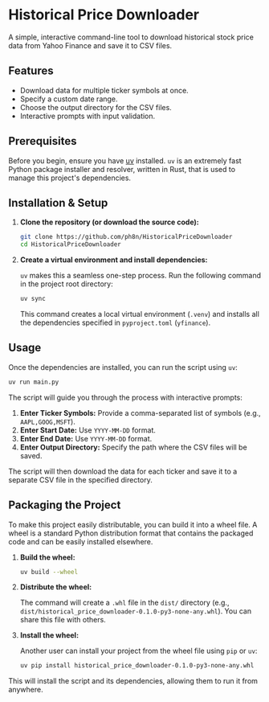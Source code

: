 # Historical Price Downloader

A simple, interactive command-line tool to download historical stock price data from Yahoo Finance and save it to CSV files.

## Features

- Download data for multiple ticker symbols at once.
- Specify a custom date range.
- Choose the output directory for the CSV files.
- Interactive prompts with input validation.

## Prerequisites

Before you begin, ensure you have [uv](https://github.com/astral-sh/uv) installed. `uv` is an extremely fast Python package installer and resolver, written in Rust, that is used to manage this project's dependencies.

## Installation & Setup

1. **Clone the repository (or download the source code):**

    ```bash
    git clone https://github.com/ph8n/HistoricalPriceDownloader
    cd HistoricalPriceDownloader
    ```

2. **Create a virtual environment and install dependencies:**

    `uv` makes this a seamless one-step process. Run the following command in the project root directory:

    ```bash
    uv sync
    ```

    This command creates a local virtual environment (`.venv`) and installs all the dependencies specified in `pyproject.toml` (`yfinance`).

## Usage

Once the dependencies are installed, you can run the script using `uv`:

```bash
uv run main.py
```

The script will guide you through the process with interactive prompts:

1. **Enter Ticker Symbols:** Provide a comma-separated list of symbols (e.g., `AAPL,GOOG,MSFT`).
2. **Enter Start Date:** Use `YYYY-MM-DD` format.
3. **Enter End Date:** Use `YYYY-MM-DD` format.
4. **Enter Output Directory:** Specify the path where the CSV files will be saved.

The script will then download the data for each ticker and save it to a separate CSV file in the specified directory.

## Packaging the Project

To make this project easily distributable, you can build it into a wheel file. A wheel is a standard Python distribution format that contains the packaged code and can be easily installed elsewhere.

1. **Build the wheel:**

    ```bash
    uv build --wheel
    ```

2. **Distribute the wheel:**

    The command will create a `.whl` file in the `dist/` directory (e.g., `dist/historical_price_downloader-0.1.0-py3-none-any.whl`). You can share this file with others.

3. **Install the wheel:**

    Another user can install your project from the wheel file using `pip` or `uv`:

    ```bash
    uv pip install historical_price_downloader-0.1.0-py3-none-any.whl
    ```

This will install the script and its dependencies, allowing them to run it from anywhere.
